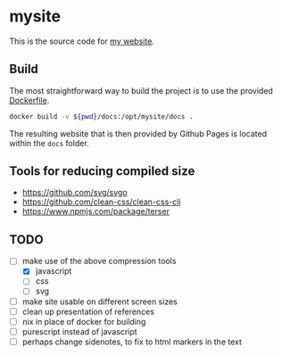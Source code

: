 # mysite

This is the source code for [my website](https://ewal31.github.io/mysite/).

## Build

The most straightforward way to build the project is to use the provided [Dockerfile](./Dockerfile).

```bash
docker build -v ${pwd}/docs:/opt/mysite/docs .
```

The resulting website that is then provided by Github Pages is located within the `docs` folder.

## Tools for reducing compiled size

- https://github.com/svg/svgo
- https://github.com/clean-css/clean-css-cli
- https://www.npmjs.com/package/terser

## TODO

- [ ] make use of the above compression tools
    - [x] javascript
    - [ ] css
    - [ ] svg
- [ ] make site usable on different screen sizes
- [ ] clean up presentation of references
- [ ] nix in place of docker for building
- [ ] purescript instead of javascript
- [ ] perhaps change sidenotes, to fix to html markers in the text
